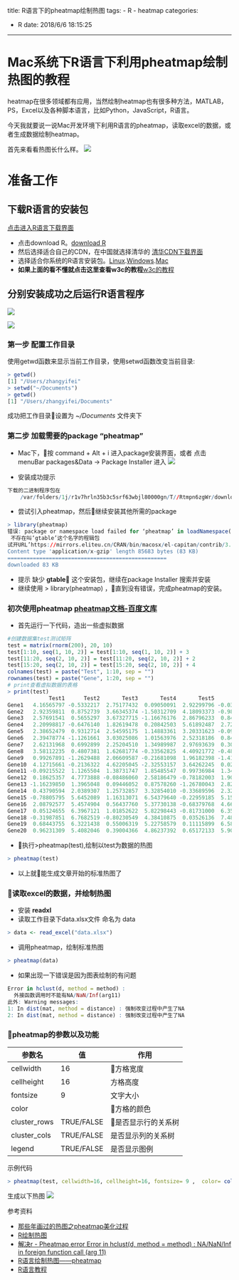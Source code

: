 title: R语言下的pheatmap绘制热图
tags:
	- R
	- heatmap
categories:
- R
date: 2018/6/6 18:15:25
---

# Mac系统下R语言下利用pheatmap绘制热图的教程

heatmap在很多领域都有应用，当然绘制heatmap也有很多种方法，MATLAB，PS，Excel以及各种脚本语言，比如Python，JavaScript，R语言。

今天我就要说一说Mac开发环境下利用R语言的pheatmap，读取excel的数据，或者生成数据绘制heatmap。

首先来看看热图长什么样。
![](http://orvzcuqdg.bkt.clouddn.com/WX20180607-091902.png)

# 准备工作
## 下载R语言的安装包
[点击进入R语言下载界面](https://www.r-project.org)

- 点击download R。[download R](https://cran.r-project.org/mirrors.html)
- 然后选择适合自己的CDN，在中国就选择清华的 [清华CDN下载界面](https://mirrors.ustc.edu.cn/CRAN/)
- 选择适合你系统的R语言安装包。[Linux](https://mirrors.ustc.edu.cn/CRAN/bin/linux/).[Windows](https://mirrors.ustc.edu.cn/CRAN/bin/windows/).[Mac](https://mirrors.ustc.edu.cn/CRAN/bin/macosx/)
- **如果上面的看不懂就点击这里查看w3c的教程**[w3c的教程](https://www.w3cschool.cn/r/r_environment_setup.html)
<!--more-->
## 分别安装成功之后运行R语言程序
![](http://orvzcuqdg.bkt.clouddn.com/WX20180607-092819.png)

![](http://orvzcuqdg.bkt.clouddn.com/WX20180607-092920.png)
### 第一步 配置工作目录
使用getwd函数来显示当前工作目录，使用setwd函数改变当前目录:

```R
> getwd()
[1] "/Users/zhangyifei"
> setwd("~/Documents")
> getwd()
[1] "/Users/zhangyifei/Documents"
```
成功把工作目录设置为 *~/Documents* 文件夹下

### 第二步 加载需要的package “pheatmap”
- Mac下，按 command + Alt + i 进入package安装界面，或者 点击menuBar packages&Data -> Package Installer 进入
![](http://orvzcuqdg.bkt.clouddn.com/WX20180607-093546.png)

- 安装成功提示
```R
下载的二进制程序包在
	/var/folders/1j/r1v7hrln35b3c5srf63wbjl80000gn/T//Rtmpn6zgWr/downloaded_packages里
```
- 尝试引入pheatmap，然后继续安装其他所需的package
```R
> library(pheatmap)
错误: package or namespace load failed for ‘pheatmap’ in loadNamespace(i, c(lib.loc, .libPaths()), versionCheck = vI[[i]]):
 不存在叫‘gtable’这个名字的程辑包
试开URL’https://mirrors.eliteu.cn/CRAN/bin/macosx/el-capitan/contrib/3.5/gtable_0.2.0.tgz'
Content type 'application/x-gzip' length 85683 bytes (83 KB)
==================================================
downloaded 83 KB
```
- 提示 缺少 **gtable** 这个安装包，继续在package Installer 搜索并安装
- 继续使用 > library(pheatmap) ，直到没有错误，完成pheatmap的安装。

### 初次使用pheatmap [pheatmap文档-百度文库](https://wenku.baidu.com/view/aa1f3b45336c1eb91a375d71.html)

- 首先运行一下代码，造出一些虚拟数据
```R
#创建数据集test测试矩阵  
test = matrix(rnorm(200), 20, 10)  
test[1:10, seq(1, 10, 2)] = test[1:10, seq(1, 10, 2)] + 3  
test[11:20, seq(2, 10, 2)] = test[11:20, seq(2, 10, 2)] + 2  
test[15:20, seq(2, 10, 2)] = test[15:20, seq(2, 10, 2)] + 4  
colnames(test) = paste("Test", 1:10, sep = "")  
rownames(test) = paste("Gene", 1:20, sep = "")
# print查看虚拟数据的表格
> print(test)
             Test1      Test2       Test3       Test4       Test5       Test6       Test7      Test8      Test9     Test10
Gene1   4.16565797 -0.5332217  2.75177432  0.09050091  2.92299796 -0.03065525  3.25369007  1.6498609  5.5140122 -0.6128477
Gene2   2.92359811  0.8752739  3.66345374 -1.50312709  4.18093373 -0.98068132  2.45325663 -0.2559521  2.6452355  0.9482075
Gene3   2.57691541  0.5655297  3.67327715 -1.16676176  2.86796233  0.84392770  1.58980797 -0.4452452  4.5591699 -0.3777792
Gene4   2.20998817 -0.6476140  1.82619478  0.20842503  5.61892487  2.72355157  2.62418152 -1.4968677  0.6739014 -0.5288066
Gene5   2.38652479  0.9312714  2.54595175  1.14883361  3.20331623 -0.09334568  3.07390285  0.3063662  3.1054117  1.2705683
Gene6   2.39478774 -1.1261661  3.03025086  1.01563976  2.52318186  0.84812055  3.27005713 -0.8367966  1.4205975 -0.1367932
Gene7   2.62131968  0.6992899  2.25204510  1.34989987  2.97693639  0.30943294  3.27633509  0.1267961  2.2810863 -1.2900047
Gene8   3.58112235  0.4807381  1.62681774 -0.33562825  4.40921772 -0.48509264  2.03981473 -1.2606898  3.6922420 -0.6446854
Gene9   0.99267891 -1.2629488  2.06609587 -0.21681098  1.96182398 -1.41969859  3.31023690  0.2180971  2.9437715 -0.3806902
Gene10  4.12715661 -0.2136322  4.62205045 -2.32553157  3.64262245  0.02360678  2.00265816  0.4206732  3.1467020  2.1769087
Gene11 -0.09215522  1.1265504  1.38731747  1.85485547  0.99736984  1.34063368  0.28087822  1.0977324 -1.0247692  2.8091086
Gene12  0.18625357  4.7773888 -0.08486060  2.58186479 -0.78182003  1.90266287  1.00209123  1.4110036  0.1093483  1.3953864
Gene13 -1.16239850  1.3965048  0.09446052  0.87578260 -1.26780043  2.82916652 -0.05420670  0.5785381  0.7610233  1.2991690
Gene14  0.43790594  2.0389307  1.25732857  3.32854010 -0.33689596  2.32263273  1.68448694  0.1837919  0.1148969  1.5774761
Gene15 -0.78805795  5.6452089  1.16313071  6.54379640 -0.22959185  5.15790036 -1.34789990  5.8514132 -0.9923669  5.2847863
Gene16  2.08792577  5.4574904  0.56437760  5.37730138 -0.68379768  4.66291839  0.52126695  6.1721846  0.5563628  7.0962682
Gene17  0.05124655  6.3967121  1.01852622  5.82298443 -0.81731000  6.35169540  0.01920213  6.0312737 -0.7635853  6.6401004
Gene18 -0.31987851  6.7682519 -0.80230549  4.38410875  0.03526136  7.48838461  1.57151778  6.5473611 -2.5019644  4.7268250
Gene19  0.68443755  6.3221438  0.55006319  5.22758579  0.11115899  6.58952720 -1.62195280  6.4833998 -0.5872461  5.5101095
Gene20  0.96231309  5.4082046  0.39004366  4.86237392  0.65172133  5.90754631  1.10989981  4.5998277 -0.3509650  5.4079388
```

- 执行>pheatmap(test),绘制以test为数据的热图
```R
> pheatmap(test)
```
- 以上就能生成文章开始的标准热图了

### 读取excel的数据，并绘制热图
- 安装 **readxl** 
- 读取工作目录下data.xlsx文件 命名为 data
```R
> data <- read_excel("data.xlsx")
```
- 调用pheatmap，绘制标准热图
```R
> pheatmap(data)
```

- 如果出现一下错误是因为图表绘制的有问题
```R
Error in hclust(d, method = method) : 
  外接函数调用时不能有NA/NaN/Inf(arg11)
此外: Warning messages:
1: In dist(mat, method = distance) : 强制改变过程中产生了NA
2: In dist(mat, method = distance) : 强制改变过程中产生了NA
```

### pheatmap的参数以及功能
|参数名|值|作用|
|-|-|-|
|cellwidth|16|方格宽度|
|cellheight|16|方格高度|
|fontsize|9|文字大小|
|color||方格的颜色|
|cluster_rows|TRUE/FALSE|是否显示行的关系树|
|cluster_cols|TRUE/FALSE|是否显示列的关系树|
|legend|TRUE/FALSE|是否显示图例|
示例代码
```R
> pheatmap(test, cellwidth=16, cellheight=16, fontsize= 9 ,  color= colorRampPalette(c("red","blue","orange"))(50), cluster_rows=FALSE,cluster_cols=FALSE)
```
生成以下热图
![](http://orvzcuqdg.bkt.clouddn.com/WX20180607-100326.png)

参考资料
- [那些年画过的热图之pheatmap美化过程](http://www.shengxin.ren/article/107)
- [R绘制热图](https://blog.csdn.net/qazplm12_3/article/details/74516312)
- [解决r - Pheatmap error Error in hclust(d, method = method) : NA/NaN/Inf in foreign function call (arg 11)](http://www.itkeyword.com/doc/5292364481458865620/pheatmap-error-error-in-hclustd-method-method-na-nan-inf-in-foreign-funct)
- [R语言绘制热图——pheatmap](https://blog.csdn.net/sinat_38163598/article/details/72770404)
- [R语言教程](https://www.w3cschool.cn/r/r_basic_syntax.html)
